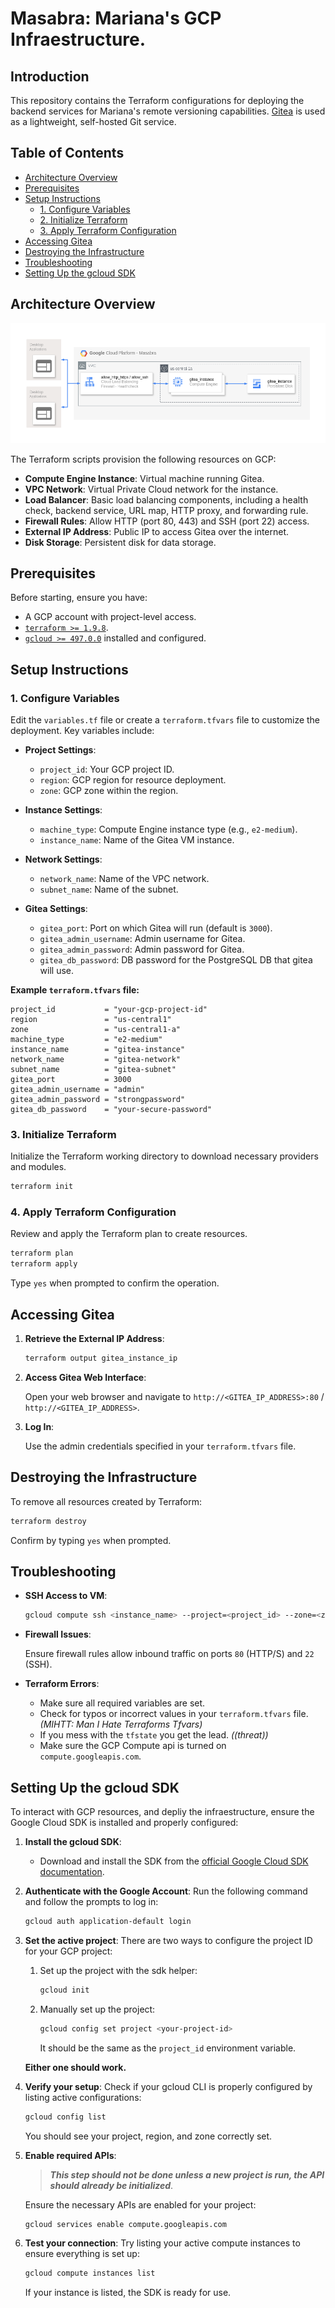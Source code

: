 # Masabra: Mariana's GCP Infraestructure.

## Introduction

This repository contains the Terraform configurations for deploying the backend services for Mariana's remote versioning capabilities. [Gitea](https://gitea.io/en-us/) is used as a lightweight, self-hosted Git service.


## Table of Contents

- [Architecture Overview](#architecture-overview)
- [Prerequisites](#prerequisites)
- [Setup Instructions](#setup-instructions)
  - [1. Configure Variables](#1-configure-variables)
  - [2. Initialize Terraform](#3-initialize-terraform)
  - [3. Apply Terraform Configuration](#4-apply-terraform-configuration)
- [Accessing Gitea](#accessing-gitea)
- [Destroying the Infrastructure](#destroying-the-infrastructure)
- [Troubleshooting](#troubleshooting)
- [Setting Up the gcloud SDK](#setting-up-the-gcloud-sdk)


## Architecture Overview

![GCP-Cloud-Infraestructure](const/masabra.drawio.png)

The Terraform scripts provision the following resources on GCP:

- **Compute Engine Instance**: Virtual machine running Gitea.
- **VPC Network**: Virtual Private Cloud network for the instance.
- **Load Balancer**: Basic load balancing components, including a health check, backend service, URL map, HTTP proxy, and forwarding rule.
- **Firewall Rules**: Allow HTTP (port 80, 443) and SSH (port 22) access.
- **External IP Address**: Public IP to access Gitea over the internet.
- **Disk Storage**: Persistent disk for data storage.

## Prerequisites

Before starting, ensure you have:

- A GCP account with project-level access.
- [`terraform >= 1.9.8`](https://www.terraform.io/downloads.html).
- [`gcloud >= 497.0.0`](https://cloud.google.com/sdk/docs/install) installed and configured.

## Setup Instructions

### 1. Configure Variables

Edit the `variables.tf` file or create a `terraform.tfvars` file to customize the deployment. Key variables include:

- **Project Settings**:
  - `project_id`: Your GCP project ID.
  - `region`: GCP region for resource deployment.
  - `zone`: GCP zone within the region.

- **Instance Settings**:
  - `machine_type`: Compute Engine instance type (e.g., `e2-medium`).
  - `instance_name`: Name of the Gitea VM instance.

- **Network Settings**:
  - `network_name`: Name of the VPC network.
  - `subnet_name`: Name of the subnet.

- **Gitea Settings**:
  - `gitea_port`: Port on which Gitea will run (default is `3000`).
  - `gitea_admin_username`: Admin username for Gitea.
  - `gitea_admin_password`: Admin password for Gitea.
  - `gitea_db_password`: DB password for the PostgreSQL DB that gitea will use.

**Example `terraform.tfvars` file:**

```hcl
project_id           = "your-gcp-project-id"
region               = "us-central1"
zone                 = "us-central1-a"
machine_type         = "e2-medium"
instance_name        = "gitea-instance"
network_name         = "gitea-network"
subnet_name          = "gitea-subnet"
gitea_port           = 3000
gitea_admin_username = "admin"
gitea_admin_password = "strongpassword"
gitea_db_password    = "your-secure-password"
```

### 3. Initialize Terraform

Initialize the Terraform working directory to download necessary providers and modules.

```bash
terraform init
```

### 4. Apply Terraform Configuration

Review and apply the Terraform plan to create resources.

```bash
terraform plan
terraform apply
```

Type `yes` when prompted to confirm the operation.

## Accessing Gitea

1. **Retrieve the External IP Address**:

   ```bash
   terraform output gitea_instance_ip
   ```

2. **Access Gitea Web Interface**:

   Open your web browser and navigate to `http://<GITEA_IP_ADDRESS>:80` / `http://<GITEA_IP_ADDRESS>`.

3. **Log In**:

   Use the admin credentials specified in your `terraform.tfvars` file.

## Destroying the Infrastructure

To remove all resources created by Terraform:

```bash
terraform destroy
```

Confirm by typing `yes` when prompted.

## Troubleshooting

- **SSH Access to VM**:

  ```bash
  gcloud compute ssh <instance_name> --project=<project_id> --zone=<zone>
  ```

- **Firewall Issues**:

  Ensure firewall rules allow inbound traffic on ports `80` (HTTP/S) and `22` (SSH).

- **Terraform Errors**:

  - Make sure all required variables are set.
  - Check for typos or incorrect values in your `terraform.tfvars` file. _(MIHTT: Man I Hate Terraforms Tfvars)_
  - If you mess with the `tfstate` you get the lead. _((threat))_
  - Make sure the GCP Compute api is turned on `compute.googleapis.com`.

## Setting Up the gcloud SDK

To interact with GCP resources, and depliy the infraestructure, ensure the Google Cloud SDK is installed and properly configured:

1. **Install the gcloud SDK**:
   - Download and install the SDK from the [official Google Cloud SDK documentation](https://cloud.google.com/sdk/docs/install).

2. **Authenticate with the Google Account**:
   Run the following command and follow the prompts to log in:

   ```bash
   gcloud auth application-default login
   ```

3. **Set the active project**:
   There are two ways to configure the project ID for your GCP project:
  
   1. Set up the project with the sdk helper:
      ```bash
      gcloud init
      ```

   2. Manually set up the project:
      ```bash
      gcloud config set project <your-project-id>
      ```
      It should be the same as the `project_id` environment variable.

    **Either one should work.**

4. **Verify your setup**:
   Check if your gcloud CLI is properly configured by listing active configurations:

   ```bash
   gcloud config list
   ```

   You should see your project, region, and zone correctly set.

5. **Enable required APIs**:
   > _**This step should not be done unless a new project is run, the API should already be initialized**_. 
   
   Ensure the necessary APIs are enabled for your project:

   ```bash
   gcloud services enable compute.googleapis.com
   ```

6. **Test your connection**:
   Try listing your active compute instances to ensure everything is set up:

   ```bash
   gcloud compute instances list
   ```

   If your instance is listed, the SDK is ready for use.
